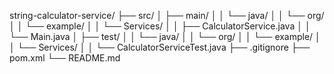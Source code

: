string-calculator-service/
├── src/
│   ├── main/
│   │   └── java/
│   │       └── org/
│   │           └── example/
│   │               └── Services/
│   │                   ├── CalculatorService.java
│   │                   └── Main.java
│   ├── test/
│   │   └── java/
│   │       └── org/
│   │           └── example/
│   │               └── Services/
│   │                   └── CalculatorServiceTest.java
├── .gitignore
├── pom.xml
└── README.md
